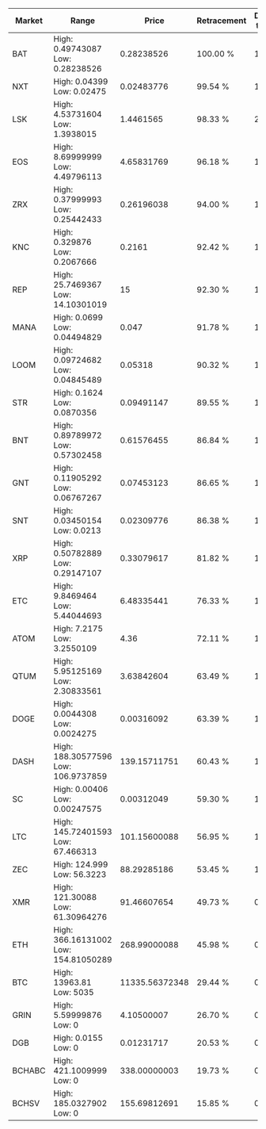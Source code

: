 | Market | Range | Price| Retracement | Doubles to 50% |
| --- | --- | --- | --- | --- |
| BAT | High: 0.49743087<br />Low: 0.28238526 | 0.28238526 | 100.00 % | 1.38 |
| NXT | High: 0.04399<br />Low: 0.02475 | 0.02483776 | 99.54 % | 1.38 |
| LSK | High: 4.53731604<br />Low: 1.3938015 | 1.4461565 | 98.33 % | 2.05 |
| EOS | High: 8.69999999<br />Low: 4.49796113 | 4.65831769 | 96.18 % | 1.42 |
| ZRX | High: 0.37999993<br />Low: 0.25442433 | 0.26196038 | 94.00 % | 1.21 |
| KNC | High: 0.329876<br />Low: 0.2067666 | 0.2161 | 92.42 % | 1.24 |
| REP | High: 25.7469367<br />Low: 14.10301019 | 15 | 92.30 % | 1.33 |
| MANA | High: 0.0699<br />Low: 0.04494829 | 0.047 | 91.78 % | 1.22 |
| LOOM | High: 0.09724682<br />Low: 0.04845489 | 0.05318 | 90.32 % | 1.37 |
| STR | High: 0.1624<br />Low: 0.0870356 | 0.09491147 | 89.55 % | 1.31 |
| BNT | High: 0.89789972<br />Low: 0.57302458 | 0.61576455 | 86.84 % | 1.19 |
| GNT | High: 0.11905292<br />Low: 0.06767267 | 0.07453123 | 86.65 % | 1.25 |
| SNT | High: 0.03450154<br />Low: 0.0213 | 0.02309776 | 86.38 % | 1.21 |
| XRP | High: 0.50782889<br />Low: 0.29147107 | 0.33079617 | 81.82 % | 1.21 |
| ETC | High: 9.8469464<br />Low: 5.44044693 | 6.48335441 | 76.33 % | 1.18 |
| ATOM | High: 7.2175<br />Low: 3.2550109 | 4.36 | 72.11 % | 1.20 |
| QTUM | High: 5.95125169<br />Low: 2.30833561 | 3.63842604 | 63.49 % | 1.14 |
| DOGE | High: 0.0044308<br />Low: 0.0024275 | 0.00316092 | 63.39 % | 1.08 |
| DASH | High: 188.30577596<br />Low: 106.9737859 | 139.15711751 | 60.43 % | 1.06 |
| SC | High: 0.00406<br />Low: 0.00247575 | 0.00312049 | 59.30 % | 1.05 |
| LTC | High: 145.72401593<br />Low: 67.466313 | 101.15600088 | 56.95 % | 1.05 |
| ZEC | High: 124.999<br />Low: 56.3223 | 88.29285186 | 53.45 % | 1.03 |
| XMR | High: 121.30088<br />Low: 61.30964276 | 91.46607654 | 49.73 % | 0.00 |
| ETH | High: 366.16131002<br />Low: 154.81050289 | 268.99000088 | 45.98 % | 0.00 |
| BTC | High: 13963.81<br />Low: 5035 | 11335.56372348 | 29.44 % | 0.00 |
| GRIN | High: 5.59999876<br />Low: 0 | 4.10500007 | 26.70 % | 0.00 |
| DGB | High: 0.0155<br />Low: 0 | 0.01231717 | 20.53 % | 0.00 |
| BCHABC | High: 421.1009999<br />Low: 0 | 338.00000003 | 19.73 % | 0.00 |
| BCHSV | High: 185.0327902<br />Low: 0 | 155.69812691 | 15.85 % | 0.00 |
